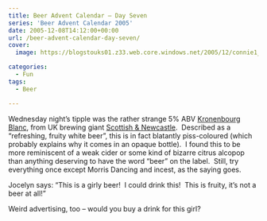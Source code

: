 ```yaml
---
title: Beer Advent Calendar – Day Seven
series: 'Beer Advent Calendar 2005'
date: 2005-12-08T14:12:00+00:00
url: /beer-advent-calendar-day-seven/
cover: 
  image: https://blogstouks01.z33.web.core.windows.net/2005/12/connie1_large_71473873_o-1.jpg

categories:
  - Fun
tags:
  - Beer

---
```

Wednesday night’s tipple was the rather strange 5% ABV [Kronenbourg Blanc][1], from UK brewing giant [Scottish & Newcastle][2].  Described as a “refreshing, fruity white beer”, this is in fact blatantly piss-coloured (which probably explains why it comes in an opaque bottle).  I found this to be more reminiscent of a weak cider or some kind of bizarre citrus alcopop than anything deserving to have the word “beer” on the label.  Still, try everything once except Morris Dancing and incest, as the saying goes.

Jocelyn says: “This is a girly beer!  I could drink this!  This is fruity, it’s not a beer at all!”

Weird advertising, too – would you buy a drink for this girl?<figure class="kg-card kg-image-card">

<img decoding="async" src="https://blogstouks01.z33.web.core.windows.net/2023/08/connie1_large_71473873_o.jpg" class="kg-image" alt loading="lazy" /> </figure>

 [1]: http://www.k1664.co.uk
 [2]: http://www.google.com/url?sa=t&ct=res&cd=1&url=http%3A//www.scottish-newcastle.com/
